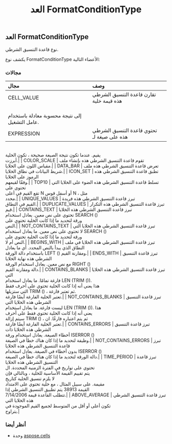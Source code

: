 ﻿---
title: العد FormatConditionType
second_title: Aspose.Cells for Python via .NET API المراجع
description:
type: docs
weight: 2100
url: /ar/python-net/aspose.cells/formatconditiontype/
is_root: false
---
##  العد FormatConditionType
نوع قاعدة التنسيق الشرطي.



يكشف نوع FormatConditionType الأعضاء التالية:

###  مجالات
| مجال| وصف|
| :- | :- |
| CELL_VALUE | تقارن قاعدة التنسيق الشرطي هذه قيمة خلية<br/> إلى نتيجة محسوبة معادلة باستخدام عامل التشغيل.|
| EXPRESSION | تحتوي قاعدة التنسيق الشرطي هذه على صيغة لـ<br/>يقيم. عندما تكون نتيجة الصيغة صحيحة ، تكون الخلية<br/> أبرزت.|
| COLOR_SCALE | تقوم قاعدة التنسيق الشرطي هذه بإنشاء ملف<br/> مقياس اللون على الخلايا.|
| DATA_BAR | تعرض قاعدة التنسيق الشرطي هذه ملف<br/> شريط البيانات في نطاق الخلايا.|
| ICON_SET | تطبق قاعدة التنسيق الشرطي هذه الرموز على الخلايا<br/>وفقًا لقيمهم.|
| TOP10 | تسلط قاعدة التنسيق الشرطي هذه الضوء على الخلايا التي تحتوي على<br/>تقع القيم في أعلى N أو أسفل قوس N ، مثل<br/> محدد.|
| UNIQUE_VALUES | تبرز قاعدة التنسيق الشرطي هذه فريدة<br/> القيم في النطاق.|
| DUPLICATE_VALUES | تبرز قاعدة التنسيق الشرطي هذه التكرار<br/> قيم.|
| CONTAINS_TEXT | تبرز قاعدة التنسيق الشرطي هذه الخلايا<br/>تحتوي على نص معين. يعادل استخدام SEARCH ()<br/>ورقة لتحديد ما إذا كانت الخلية تحتوي على<br/> النص.|
| NOT_CONTAINS_TEXT | تبرز قاعدة التنسيق الشرطي هذه الخلايا التي<br/>لا تحتوي على نص معين. ما يعادل استخدام SEARCH ()<br/>ورقة لتحديد ما إذا كانت الخلية تحتوي على<br/> النص أم لا.|
| BEGINS_WITH | تبرز قاعدة التنسيق الشرطي هذه الخلايا في ملف<br/>النطاق الذي يبدأ بالنص المحدد. أي ما يعادل<br/> باستخدام دالة الورقة LEFT () ومقارنة القيم.|
| ENDS_WITH | تبرز قاعدة التنسيق الشرطي هذه نهاية الخلايا<br/>مع نص معين. يعادل استخدام الورقة RIGHT ()<br/> دالة ومقارنة القيم.|
| CONTAINS_BLANKS | تبرز قاعدة التنسيق الشرطي هذه الخلايا التي<br/>فارغة تمامًا. ما يعادل استخدام LEN (TRIM ()).<br/>هذا يعني أنه إذا كانت الخلية تحتوي على أحرف فقط<br/>التي ستزيلها TRIM () ، ثم تعتبر فارغة.<br/> تعتبر الخلية الفارغة أيضًا فارغة.|
| NOT_CONTAINS_BLANKS | تبرز قاعدة التنسيق الشرطي هذه الخلايا التي<br/>ليست فارغة. ما يعادل استخدام LEN (TRIM ()). هذا<br/>يعني أنه إذا كانت الخلية تحتوي فقط على أحرف<br/>سيتم إزالة TRIM () ، ثم يتم اعتباره فارغًا. ان<br/> تعتبر الخلية الفارغة أيضًا فارغة.|
| CONTAINS_ERRORS | تبرز قاعدة التنسيق الشرطي هذه الخلايا ذات<br/>أخطاء الصيغة. يعادل استخدام ورقة ISERROR ()<br/> وظيفة لتحديد ما إذا كان هناك خطأ في الصيغة.|
| NOT_CONTAINS_ERRORS | تبرز قاعدة التنسيق الشرطي هذه الخلايا<br/>بدون أخطاء في الصيغة. يعادل استخدام ISERROR ()<br/> دالة الورقة لتحديد ما إذا كان هناك خطأ في الصيغة.|
| TIME_PERIOD | تبرز قاعدة التنسيق الشرطي هذه الخلايا<br/>تحتوي على تواريخ في الفترة الزمنية المحددة. ال<br/>يتم تقييم القيمة الأساسية للخلية ، وبالتالي فإن<br/>لا يلزم تنسيق الخلية كتاريخ<br/>مقيمة. على سبيل المثال ، مع خلية تحتوي على الامتداد<br/>القيمة 38913 يتم تطبيق التنسيق الشرطي إذا<br/> تتطلب القاعدة قيمة 7/14/2006.|
| ABOVE_AVERAGE | تبرز قاعدة التنسيق الشرطي هذه الخلايا التي<br/>تكون أعلى أو أقل من المتوسط لجميع القيم الموجودة في<br/> يتراوح.|



###  أنظر أيضا
* وحدة [aspose.cells](..)
